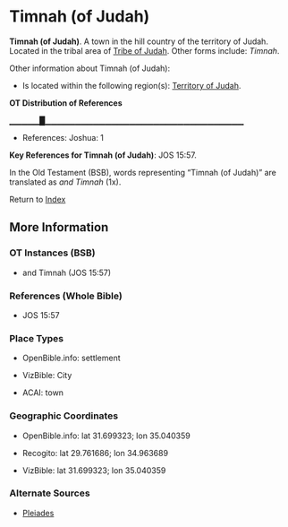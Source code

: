 # Timnah (of Judah)
**Timnah (of Judah)**. 
A town in the hill country of the territory of Judah. 
Located in the tribal area of [Tribe of Judah](../../../groups/md/acai/Judah.md). 
Other forms include: 
*Timnah*. 




Other information about Timnah (of Judah):


* Is located within the following region(s): 
[Territory of Judah](TerritoryOfJudah.md). 


**OT Distribution of References**

▁▁▁▁▁█▁▁▁▁▁▁▁▁▁▁▁▁▁▁▁▁▁▁▁▁▁▁▁▁▁▁▁▁▁▁▁▁▁
* References: Joshua: 1



**Key References for Timnah (of Judah)**: 
JOS 15:57. 


In the Old Testament (BSB), words representing “Timnah (of Judah)” are translated as 
*and Timnah* (1x). 




Return to [Index](00-Index.md)

## More Information

### OT Instances (BSB)

* and Timnah (JOS 15:57)



### References (Whole Bible)

* JOS 15:57


### Place Types

* OpenBible.info: settlement

* VizBible: City

* ACAI: town



### Geographic Coordinates

* OpenBible.info: lat 31.699323; lon 35.040359

* Recogito: lat 29.761686; lon 34.963689

* VizBible: lat 31.699323; lon 35.040359



### Alternate Sources

* [Pleiades](http://pleiades.stoa.org/places/746825)



